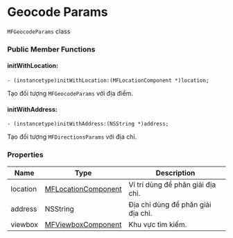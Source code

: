 # Geocode Params

`MFGeocodeParams` class

### Public Member Functions

#### initWithLocation:

```objc
- (instancetype)initWithLocation:(MFLocationComponent *)location;
```

Tạo đối tượng `MFGeocodeParams` với địa điểm.

#### initWithAddress:

```objc
- (instancetype)initWithAddress:(NSString *)address;
```

Tạo đối tượng `MFDirectionsParams` với địa chỉ.

### Properties

| Name        | Type                                                            | Description                                                                        |
|-------------|-----------------------------------------------------------------|------------------------------------------------------------------------------------|
| location    | [MFLocationComponent](reference/location-component.md)          | Ví trí dùng để phân giải địa chỉ.                                                  |
| address     | NSString                                                        | Địa chỉ dùng để phân giải địa chỉ.                                                 |
| viewbox     | [MFViewboxComponent](reference/viewbox-component.md)            | Khu vực tìm kiếm.                                                                  |
